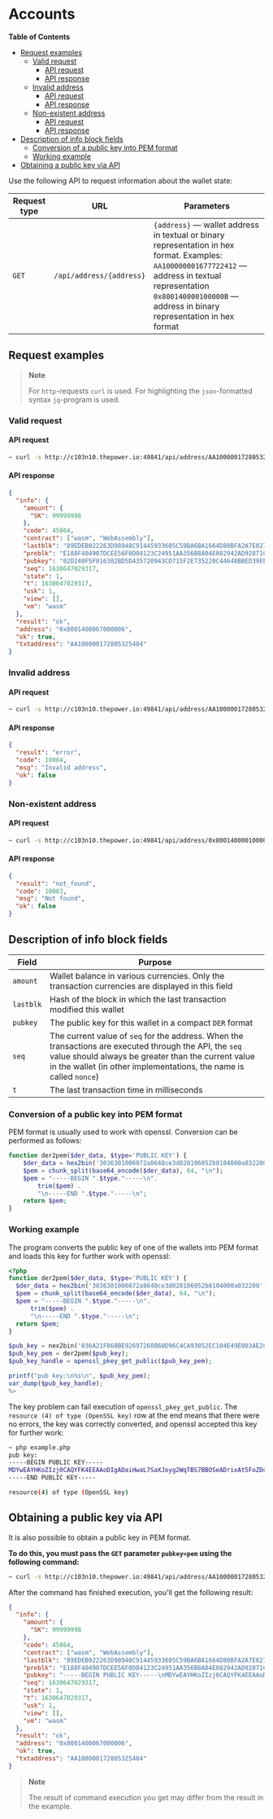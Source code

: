 # Accounts

<!-- START doctoc generated TOC please keep comment here to allow auto update -->
<!-- DON'T EDIT THIS SECTION, INSTEAD RE-RUN doctoc TO UPDATE -->
**Table of Contents**

- [Request examples](#request-examples)
  - [Valid request](#valid-request)
    - [API request](#api-request)
    - [API response](#api-response)
  - [Invalid address](#invalid-address)
    - [API request](#api-request-1)
    - [API response](#api-response-1)
  - [Non-existent address](#non-existent-address)
    - [API request](#api-request-2)
    - [API response](#api-response-2)
- [Description of info block fields](#description-of-info-block-fields)
  - [Conversion of a public key into PEM format](#conversion-of-a-public-key-into-pem-format)
  - [Working example](#working-example)
- [Obtaining a public key via API](#obtaining-a-public-key-via-api)

<!-- END doctoc generated TOC please keep comment here to allow auto update -->


Use the following API to request information about the wallet state:

| Request type | URL                      | Parameters                                                                                                                                                                                                                        |
|--------------|--------------------------|-----------------------------------------------------------------------------------------------------------------------------------------------------------------------------------------------------------------------------------|
| `GET`        | `/api/address/{address}` | `{address}` — wallet address in textual or binary representation in hex format.   Examples:   `AA100000001677722412` — address in textual representation   `0x800140000100000B` — address in  binary representation in hex format |

## Request examples

> **Note**
>
> For `http`-requests `curl` is used.
> For highlighting the `json`-formatted syntax `jq`-program is used.

### Valid request

#### API request

```bash
~ curl -s http://c103n10.thepower.io:49841/api/address/AA100000172805325404 | jq
```

#### API response

```json
{
  "info": {
    "amount": {
      "SK": 99999998
    },
    "code": 45864,
    "contract": ["wasm", "WebAssembly"],
    "lastblk": "89EDEB022263D98948C91445933605C59BA6BA1664D80BFA2A7E0274D21AC9B9",
    "preblk": "E188F404907DCEE56F0D04123C24951AA356B8A04E082942AD92871CCE122E20",
    "pubkey": "02D240F5F816302BD5D435720943CD715F2E735220C44648BBED39EEB6CE52A149",
    "seq": 1630647029317,
    "state": 1,
    "t": 1630647029317,
    "usk": 1,
    "view": [],
    "vm": "wasm"
  },
  "result": "ok",
  "address": "0x8001400067000006",
  "ok": true,
  "txtaddress": "AA100000172805325404"
}
```

### Invalid address

#### API request

```bash
~ curl -s http://c103n10.thepower.io:49841/api/address/AA100000172805325405 | jq
```

#### API response

```json
{
  "result": "error",
  "code": 10004,
  "msg": "Invalid address",
  "ok": false
}
```

### Non-existent address

#### API request

```bash
~ curl -s http://c103n10.thepower.io:49841/api/address/0x800140000100000B | jq
```

#### API response

```json
{
  "result": "not_found",
  "code": 10003,
  "msg": "Not found",
  "ok": false
}
```

## Description of info block fields

| Field     | Purpose                                                                                                                                                                                                                              |
|-----------|--------------------------------------------------------------------------------------------------------------------------------------------------------------------------------------------------------------------------------------|
| `amount`  | Wallet balance in various currencies. Only the transaction currencies are displayed in this field                                                                                                                                    |
| `lastblk` | Hash of the block in which the last transaction modified this wallet                                                                                                                                                                 |
| `pubkey`  | The public key for this wallet in a compact `DER` format                                                                                                                                                                             |
| `seq`     | The current value of `seq` for the address. When the transactions are executed through the API, the `seq` value should always be greater than the current value in the wallet (in other implementations, the name is called `nonce`) |
| `t`       | The last transaction time in milliseconds                                                                                                                                                                                            |

### Conversion of a public key into PEM format

PEM format is usually used to work with openssl. Conversion can be performed as follows:

```php
function der2pem($der_data, $type='PUBLIC KEY') {
    $der_data = hex2bin('3036301006072a8648ce3d020106052b8104000a032200') . $der_data;
    $pem = chunk_split(base64_encode($der_data), 64, "\n");
    $pem = "-----BEGIN ".$type."-----\n".
        trim($pem) .
        "\n-----END ".$type."-----\n";
    return $pem;
}
```

### Working example

The program converts the public key of one of the wallets into PEM format and loads this key for further work with openssl:

```php
<?php
function der2pem($der_data, $type='PUBLIC KEY') {
  $der_data = hex2bin('3036301006072a8648ce3d020106052b8104000a032200') . $der_data;
  $pem = chunk_split(base64_encode($der_data), 64, "\n");
  $pem = "-----BEGIN ".$type."-----\n".
      trim($pem) .
      "\n-----END ".$type."-----\n";
  return $pem;
}

$pub_key = nex2bin('036A21F068BE92697268B60D96C4CA93052EC104E49E003AE2C404D916864372F4');
$pub_key_pem = der2pem($pub_key);
$pub_key_handle = openssl_pkey_get_public($pub_key_pem);

printf("pub key:\n%s\n", $pub_key_pem);
var_dump($pub_key_handle);
%>
```

The key problem can fail execution of `openssl_pkey_get_public`. The `resource (4) of type (OpenSSL key)` row at the end means that there were no errors, the key was correctly converted, and openssl accepted this key for further work:

```bash
~ php example.php
pub key:
-----BEGIN PUBLIC KEY-----
MDYwEAYHKoZIzj0CAQYFK4EEAAoDIgADaiHwaL7SaXJoyg2WqTBS7BBOSeADrixAt5FoZDcvQ=
-----END PUBLIC KEY-----

resource(4) of type (OpenSSL key)
```

## Obtaining a public key via API

It is also possible to obtain a public key in PEM format.

**To do this, you must pass the `GET` parameter `pubkey=pem` using the following command:**

```bash
~ curl -s http://c103n10.thepower.io:49841/api/address/AA100000172805325404?pubkey=pem | jq
```

After the command has finished execution, you'll get the following result:

```json
{
  "info": {
    "amount": {
      "SK": 99999998
    },
    "code": 45864,
    "contract": ["wasm", "WebAssembly"],
    "lastblk": "89EDEB022263D98948C91445933605C59BA6BA1664D80BFA2A7E0274D21AC9B9",
    "preblk": "E188F404907DCEE56F0D04123C24951AA356B8A04E082942AD92871CCE122E20",
    "pubkey": "-----BEGIN PUBLIC KEY-----\nMDYwEAYHKoZIzj0CAQYFK4EEAAoDIgAC0kD1+BYwK9XUNXIJQ81xXy5zUiDERki77Tnuts5SoUk=\n-----END PUBLIC KEY-----",
    "seq": 1630647029317,
    "state": 1,
    "t": 1630647029317,
    "usk": 1,
    "view": [],
    "vm": "wasm"
  },
  "result": "ok",
  "address": "0x8001400067000006",
  "ok": true,
  "txtaddress": "AA100000172805325404"
}
```

> **Note**
>
> The result of command execution you get may differ from the result in the example.
